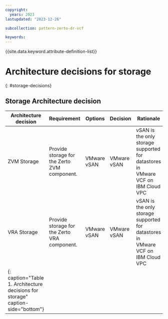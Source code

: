 ```yaml
---
copyright:
  years: 2023
lastupdated: "2023-12-26"

subcollection: pattern-zerto-dr-vcf

keywords:
---
```

{{site.data.keyword.attribute-definition-list}}

# Architecture decisions for storage

{: \#storage-decisions}

## Storage Architecture decision

| **Architecture decision**                                                 | **Requirement**                        | **Options** | **Decision** | **Rationale**                                                              |
| ------------------------------------------------------------------------------- | -------------------------------------------- | ----------------- | ------------------ | -------------------------------------------------------------------------------- |
| ZVM Storage                                                                     | Provide storage for the Zerto ZVM component. | VMware vSAN       | VMware vSAN        | vSAN is the only storage supported for datastores in VMware VCF on IBM Cloud VPC |
| VRA Storage                                                                     | Provide storage for the Zerto VRA component. | VMware vSAN       | VMware vSAN        | vSAN is the only storage supported for datastores in VMware VCF on IBM Cloud VPC |
| {: caption="Table 1. Architecture decisions for storage" caption-side="bottom"} |                                              |                   |                    |                                                                                  |
